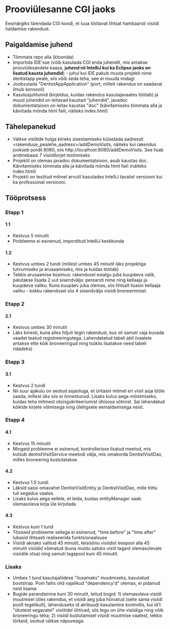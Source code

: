 # Prooviülesanne CGI jaoks
Eesmärgiks täiendada CGI koodi, et luua töötavat lihtsat hambaarsti visiidi haldamise rakendust.


## Paigaldamise juhend

* Tõmmata repo alla (kloonida)
* Importida IDE'sse (võib kasutada CGI enda juhendit, mis antakse prooviülesandele kaasa, **juhend nii IntelliJ kui ka Eclipse jaoks on lisatud kausta juhendid**) - juhul kui IDE pakub muuta projekti nime dentistapp peale, siis võib seda teha, see ei muuda midagi
* Jooksutada "DentistAppApplication" (port, millelt rakendus on saadaval ilmub konsooli)
* Kasutusjuhtumid (kirjeldus, kuidas rakendus kasutajavaates töötab) ja muud juhendid on leitavad kaustad "juhendid", javadoc dokumentatsioon on leitav kaustas "doc" (käivitamiseks tõmmata alla ja käivitada mõnda html faili, näiteks index.html)

## Tähelepanekud

* Väikse visiitide hulga kiireks sisestamiseks külastada aadressit <rakenduse_pealehe_aadress>/addDemoVisits, näiteks kui rakendus jookseb pordil 8080, siis http://localhost:8080/addDemoVisits.
See lisab andmebaasi 7 visiidikirjet testimiseks
* Projektil on olemas javadoc dokumentatsioon, asub kaustas doc. Käivitamiseks tõmmata alla ja käivitada mõnda html faili (näiteks index.html)
* Projekti on testitud mitmel arvutil kasutades IntelliJ tavalist versiooni kui ka professional versiooni.

## Tööprotsess

### Etapp 1
#### 1.1
* Kestvus 5 minutit
* Probleeme ei esinenud, imporditud IntelliJ keskkonda

#### 1.2
* Kestvus umbes 2 tundi (millest umbes 45 minutit läks projektiga tutvumiseks ja arusaamiseks, mis ja kuidas töötab)
* Tekkis arusaamise küsimus: rakendusel esialgu juba kuupäeva valik, palutakse lisada 2 uut sisendvälja: perearsti nime ning kellaaja ja kuupäeva valiku.
Kuna kuupäev juba olemas, siis lihtsalt lisasin kellaaja valiku - kokku rakendusel siis 4 sisendvälja visiidi broneerimisel.

### Etapp 2
#### 2.1
* Kestvus umbes 30 minutit
* Läks kiiresti, kuna alles hiljuti tegin rakendust, kus oli samuti vaja kuvada vaadet teatud registreeringutega. Lahendatatud tabeli abil
(vaatele antakse ette kõik broneeringud ning tsüklis lisatakse need tabeli ridadeks)

### Etapp 3
#### 3.1 
* Kestvus 2 tundi
* Nii suur ajakulu on seotud asjaoluga, et üritasin mitmel eri viisil asja tööle saada, millest üks siis ei õnnestunud. Lisaks kulus aega mõistmiseks,
kuidas teha mitmest otsingukriteeriumist ühisosa võtmist. Sai lahendatud kõikide kirjete võtmisega ning üleliigsete eemaldamisega neist.

### Etapp 4
#### 4.1
* Kestvus 15 minutit
* Mingeid probleeme ei esinenud, kontrollerisse lisatud meetod, mis kutsub dentistVisitService meetodi välja, mis omakorda DentistVisitDao,
milles broneering kustutatakse.

#### 4.2
* Kestvus 1.5 tundi. 
* Läksid sassi omavahel DentistVisitEntity ja DentistVisitDao, mille tõttu tuli segadus vaates.
* Lisaks kulus aega sellele, et leida, kuidas entityManager saab olemasoleva kirja üle kirjutada

#### 4.3
* Kestvus kuni 1 tund
* Tõsiseid probleeme sellega ei esinenud, "time.before" ja "time.after" lubasid lihtsasti realiseerida funktsionaalsuse
* Visiidi aknaks valitud 45 minutit, teisisõnu visiidist eespool alla 45 minutit visiidid võimatud (kuna muidu satuks visiit tagant olemasolevale
visiidile otsa) ning samuti tagapool kuni 45 minutit.

### Lisaks
* Umbes 1 tund kasutajaliidese "ilusamaks" muutmiseks, kasutatud bootstrap. Pom failis olid vajalikud "dependency'd" olemas, ei pidanud neid lisama
* Bugide parandamine kuni 30 minutit, leitud bugid: 1) olemasoleva visiidi muutmisel ütles rakendus, et visiidi aeg juba hõivatud (selle sama visiidi poolt 
tegelikult), lahenduseks id atribuudi kasutamine kontrollis, kui id't "üksteist segavatel" visiitidel ühtivad, siis tegu on ühe visiidiga ning võib broneeringu teha; 2) visiidi kustutamisel visiidi muutmise vaatest, tekkis tõrkeid, seotud väikse näpuveaga.
